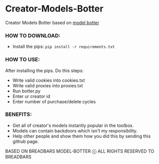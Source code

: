 # Creator-Models-Botter
Creator Models Botter based on [model botter](https://github.com/Serversides/Model-Botter) 

### HOW TO DOWNLOAD:

- Install the pips:
```pip install -r requirements.txt```

### HOW TO USE:

After installing the pips. Do this steps:
- Write valid cookies into cookies.txt
- Write valid proxies into proxies.txt
- Run botter.py
- Enter ur creator id
- Enter number of purchase/delete cycles

### BENEFITS:

- Get all of creator's models instantly popular in the toolbox.
- Models can contain backdoors which isn't my responsibility.
- Help other people and show them how you did this by sending this github page.

BASED ON BREADBARS MODEL-BOTTER
ⓒ ALL RIGHTS RESERVED TO BREADBARS